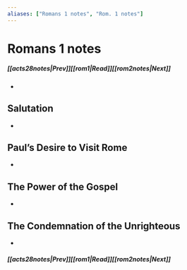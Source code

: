 ```yaml
---
aliases: ["Romans 1 notes", "Rom. 1 notes"]
---
```

# Romans 1 notes
##### <span class=arrow-left></span>[[acts28notes|Prev]]<span class=navigation-separator></span>[[rom1|Read]]<span class=navigation-separator></span>[[rom2notes|Next]]<span class=arrow-right></span>
- 
## Salutation
- 
## Paul’s Desire to Visit Rome
- 
## The Power of the Gospel
- 
## The Condemnation of the Unrighteous
- 
##### <span class=arrow-left></span>[[acts28notes|Prev]]<span class=navigation-separator></span>[[rom1|Read]]<span class=navigation-separator></span>[[rom2notes|Next]]<span class=arrow-right></span>